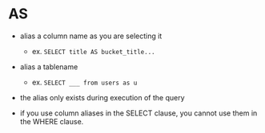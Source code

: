 
# AS
- alias a column name as you are selecting it
	- ex. `SELECT title AS bucket_title...`
- alias a tablename
    - ex. `SELECT ___ from users as u`

- the alias only exists during execution of the query
- if you use column aliases in the SELECT clause, you cannot use them in the WHERE clause.
